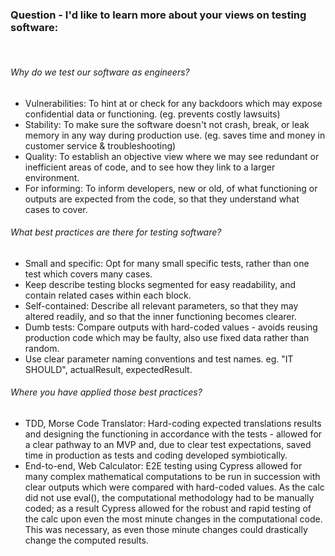 ### Question - I'd like to learn more about your views on testing software:

<br>

###### Why do we test our software as engineers?
 - Vulnerabilities: To hint at or check for any backdoors which may expose confidential data or functioning. (eg. prevents costly lawsuits)
 - Stability: To make sure the software doesn't not crash, break, or leak memory in any way during production use. (eg. saves time and money in customer service & troubleshooting)
 - Quality: To establish an objective view where we may see redundant or inefficient areas of code, and to see how they link to a larger environment. 
 - For informing: To inform developers, new or old, of what functioning or outputs are expected from the code, so that they understand what cases to cover. 
 

###### What best practices are there for testing software?
 - Small and specific: Opt for many small specific tests, rather than one test which covers many cases.
 - Keep describe testing blocks segmented for easy readability, and contain related cases within each block.
 - Self-contained: Describe all relevant parameters, so that they may altered readily, and so that the inner functioning becomes clearer.
 - Dumb tests: Compare outputs with hard-coded values - avoids reusing production code which may be faulty, also use fixed data rather than random.
 - Use clear parameter naming conventions and test names. eg. "IT SHOULD", actualResult, expectedResult.


###### Where you have applied those best practices?
 - TDD, Morse Code Translator: Hard-coding expected translations results and designing the functioning in accordance with the tests - allowed for a clear pathway to an MVP and, due to clear test expectations, saved time in production as tests and coding developed symbiotically.
 - End-to-end, Web Calculator: E2E testing using Cypress allowed for many complex mathematical computations to be run in succession with clear outputs which were compared with hard-coded values. As the calc did not use eval(), the computational methodology had to be manually coded; as a result Cypress allowed for the robust and rapid testing of the calc upon even the most minute changes in the computational code. This was necessary, as even those minute changes could drastically change the computed results.

